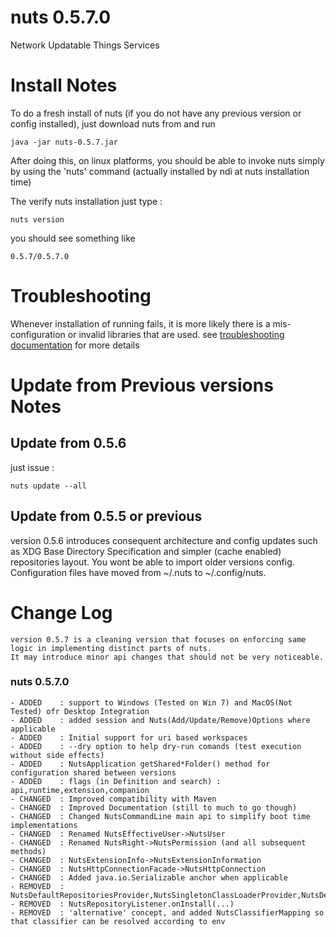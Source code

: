 # nuts 0.5.7.0
Network Updatable Things Services

# Install Notes
To do a fresh install of nuts (if you do not have any previous version or config installed), just download nuts from and run

```
java -jar nuts-0.5.7.jar
```
After doing this, on linux platforms, you should be able to invoke nuts simply by using the 'nuts' command 
(actually installed by ndi at nuts installation time)

The verify nuts installation just type :
```
nuts version
```
you should see something like
```
0.5.7/0.5.7.0
```

# Troubleshooting
Whenever installation of running fails, it is more likely there is a mis-configuration or invalid libraries that are used. 
see [troubleshooting documentation](../troubleshooting.md) for more details


# Update from Previous versions Notes
## Update from 0.5.6
just issue :  
```
nuts update --all
```


## Update from 0.5.5 or previous  
version 0.5.6 introduces consequent architecture and config updates such as XDG Base Directory Specification and 
simpler (cache enabled) repositories layout. You wont be able to import older versions config.
Configuration files have moved from ~/.nuts to ~/.config/nuts.


# Change Log
    version 0.5.7 is a cleaning version that focuses on enforcing same logic in implementing distinct parts of nuts.
    It may introduce minor api changes that should not be very noticeable.

### nuts 0.5.7.0
    - ADDED    : support to Windows (Tested on Win 7) and MacOS(Not Tested) ofr Desktop Integration
    - ADDED    : added session and Nuts(Add/Update/Remove)Options where applicable
    - ADDED    : Initial support for uri based workspaces
    - ADDED    : --dry option to help dry-run comands (test execution without side effects)
    - ADDED    : NutsApplication getShared*Folder() method for configuration shared between versions
    - ADDED    : flags (in Definition and search) : api,runtime,extension,companion
    - CHANGED  : Improved compatibility with Maven
    - CHANGED  : Improved Documentation (still to much to go though)
    - CHANGED  : Changed NutsCommandLine main api to simplify boot time implementations 
    - CHANGED  : Renamed NutsEffectiveUser->NutsUser 
    - CHANGED  : Renamed NutsRight->NutsPermission (and all subsequent methods) 
    - CHANGED  : NutsExtensionInfo->NutsExtensionInformation
    - CHANGED  : NutsHttpConnectionFacade->NutsHttpConnection 
    - CHANGED  : Added java.io.Serializable anchor when applicable
    - REMOVED  : NutsDefaultRepositoriesProvider,NutsSingletonClassLoaderProvider,NutsDefaultClassLoaderProvider,NutsWorkspaceSPI 
    - REMOVED  : NutsRepositoryListener.onInstall(...) 
    - REMOVED  : 'alternative' concept, and added NutsClassifierMapping so that classifier can be resolved according to env 

